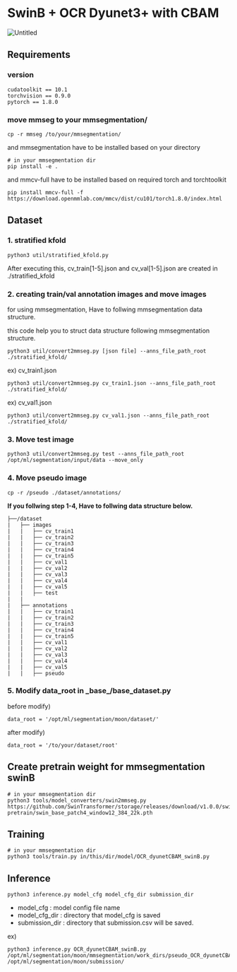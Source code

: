 # SwinB + OCR Dyunet3+ with CBAM

![Untitled](https://s3.us-west-2.amazonaws.com/secure.notion-static.com/8980b2c6-ea12-470f-a072-5d0c477c29d7/Untitled.png?X-Amz-Algorithm=AWS4-HMAC-SHA256&X-Amz-Credential=AKIAT73L2G45O3KS52Y5%2F20211105%2Fus-west-2%2Fs3%2Faws4_request&X-Amz-Date=20211105T084624Z&X-Amz-Expires=86400&X-Amz-Signature=8f4b2ebf4542508a4ab2ce4ba115db5173dfa58f6ed2b2f9934d0a04cb438866&X-Amz-SignedHeaders=host&response-content-disposition=filename%20%3D%22Untitled.png%22)

## Requirements

### version

```
cudatoolkit == 10.1
torchvision == 0.9.0
pytorch == 1.8.0
```

### move mmseg to your mmsegmentation/
    cp -r mmseg /to/your/mmsegmentation/


and mmsegmentation have to be installed based on your directory

    # in your mmsegmentation dir
    pip install -e .


and mmcv-full have to be installed based on required torch and torchtoolkit

    pip install mmcv-full -f https://download.openmmlab.com/mmcv/dist/cu101/torch1.8.0/index.html


## Dataset

### 1. stratified kfold

    python3 util/stratified_kfold.py

After executing this, cv_train[1-5].json and cv_val[1-5].json are created in ./stratified_kfold

### 2. creating train/val annotation images and move images

for using mmsegmentation, Have to follwing mmsegmentation data structure.

this code help you to struct data structure following mmsegmentation structure.

    python3 util/convert2mmseg.py [json file] --anns_file_path_root ./stratified_kfold/

ex) cv_train1.json

    python3 util/convert2mmseg.py cv_train1.json --anns_file_path_root ./stratified_kfold/

ex) cv_val1.json

    python3 util/convert2mmseg.py cv_val1.json --anns_file_path_root ./stratified_kfold/


### 3. Move test image
    python3 util/convert2mmseg.py test --anns_file_path_root /opt/ml/segmentation/input/data --move_only

### 4. Move pseudo image
    cp -r /pseudo ./dataset/annotations/


**If you follwing step 1-4, Have to follwing data structure below.**

```
├──/dataset
|   ├── images
|   |   ├── cv_train1
|   |   ├── cv_train2
|   |   ├── cv_train3
|   |   ├── cv_train4
|   |   ├── cv_train5
|   |   ├── cv_val1
|   |   ├── cv_val2
|   |   ├── cv_val3
|   |   ├── cv_val4
|   |   ├── cv_val5
|   |   ├── test
|   |
|   ├── annotations
|   |   ├── cv_train1
|   |   ├── cv_train2
|   |   ├── cv_train3
|   |   ├── cv_train4
|   |   ├── cv_train5
|   |   ├── cv_val1
|   |   ├── cv_val2
|   |   ├── cv_val3
|   |   ├── cv_val4
|   |   ├── cv_val5
|   |   ├── pseudo
```

### 5. Modify data_root in \_base\_\/base_dataset.py

before modify)

    data_root = '/opt/ml/segmentation/moon/dataset/'

after modify)

    data_root = '/to/your/dataset/root'


## Create pretrain weight for mmsegmentation swinB
    # in your mmsegmentation dir
    python3 tools/model_converters/swin2mmseg.py https://github.com/SwinTransformer/storage/releases/download/v1.0.0/swin_base_patch4_window12_384_22k.pth pretrain/swin_base_patch4_window12_384_22k.pth

## Training
    # in your mmsegmentation dir
    python3 tools/train.py in/this/dir/model/OCR_dyunetCBAM_swinB.py

## Inference

    python3 inference.py model_cfg model_cfg_dir submission_dir

- model_cfg : model config file name
- model_cfg_dir : directory that model_cfg is saved
- submission_dir : directory that submission.csv will be saved.

ex)

    python3 inference.py OCR_dyunetCBAM_swinB.py /opt/ml/segmentation/moon/mmsegmentation/work_dirs/pseudo_OCR_dyunetCBAM_swinB_cv3 /opt/ml/segmentation/moon/submission/






